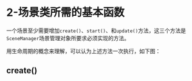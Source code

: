 

# 2-场景类所需的基本函数
一个场景至少需要增加`create()`、`start()`、和`update()`方法，这三个方法是`SceneManager`场景管理对象所要求必须实现的方法。

用生命周期的概念来理解，可以认为上述方法一次执行，如下图：



## create()